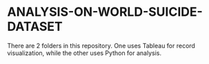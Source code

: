 # ANALYSIS-ON-WORLD-SUICIDE-DATASET
There are 2 folders in this repository. One uses Tableau for record visualization, while the other uses Python for analysis.
